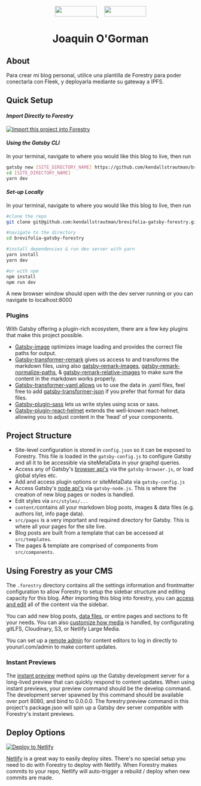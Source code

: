 <p align="center">
  <a style="padding-right: 16px;" href="https://forestry.io">
    <img src="https://app.forestry.io/assets/forestry-logotype-pos-c71a6bd237d9199d0457ba2811553997ff5bab0d2cd0e740686ab26c00d9c240.svg" width="112" height="28">
  </a>
  <a href="https://www.gatsbyjs.org/">
    <img src="/static/gatsby_logo.svg" width="112" height="28">
  </a>
</p>
<h1 align="center">
  Joaquin O'Gorman
</h1>

## About

Para crear mi blog personal, utilice una plantilla de Forestry para poder conectarla con Fleek, y deployarla mediante su gateway a IPFS.

##  Quick Setup

#### *Import Directly to Forestry*

<a href="https://app.forestry.io/quick-start?repo=kendallstrautman/brevifolia-gatsby-forestry&engine=gatsby">
    <img alt="Import this project into Forestry" src="https://assets.forestry.io/import-to-forestryK.svg" />
</a>

#### *Using the Gatsby CLI*
In your terminal, navigate to where you would like this blog to live, then run 
```bash 
gatsby new [SITE_DIRECTORY_NAME] https://github.com/kendallstrautman/brevifolia-gatsby-forestry
cd [SITE_DIRECTORY_NAME]
yarn dev 
```
#### *Set-up Locally*
In your terminal, navigate to where you would like this blog to live, then run 
```bash
#clone the repo
git clone git@github.com:kendallstrautman/brevifolia-gatsby-forestry.git

#navigate to the directory
cd brevifolia-gatsby-forestry

#install dependencies & run dev server with yarn 
yarn install
yarn dev

#or with npm 
npm install
npm run dev
```
A new browser window should open with the dev server running or you can navigate to localhost:8000 

### Plugins

With Gatsby offering a plugin-rich ecosystem, there are a few key plugins that make this project possible. 

- [Gatsby-image](https://using-gatsby-image.gatsbyjs.org/) optimizes image loading and provides the correct file paths for output. 
- [Gatsby-transformer-remark](https://www.gatsbyjs.org/packages/gatsby-transformer-remark/?=gatsby-tranf) gives us access to and transforms the markdown files, using also [gatsby-remark-images](https://www.gatsbyjs.org/packages/gatsby-remark-images/?=gatsby-remark), [gatsby-remark-normalize-paths](https://www.gatsbyjs.org/packages/gatsby-remark-normalize-paths/?=gatsby-remark-no), & [gatsby-remark-relative-images](https://www.gatsbyjs.org/packages/gatsby-remark-relative-images/?=gatsby-remark-re) to make sure the content in the markdown works properly. 
- [Gatsby-transformer-yaml allows](https://www.gatsbyjs.org/packages/gatsby-transformer-yaml/?=gatsby-tranfor) us to use the data in .yaml files, feel free to add [gatsby-transformer-json](https://www.gatsbyjs.org/packages/gatsby-transformer-json/?=gatsby-tranfor) if you prefer that format for data files. 
- [Gatsby-plugin-sass](https://www.gatsbyjs.org/packages/gatsby-plugin-sass/?=gatsby-plugin-sass) lets us write styles using scss or sass. 
- [Gatsby-plugin-react-helmet](https://www.gatsbyjs.org/packages/gatsby-plugin-react-helmet/?=gatsby-plugin-react) extends the well-known react-helmet, allowing you to adjust content in the ‘head’ of your components. 

## Project Structure 

- Site-level configuration is stored in `config.json` so it can be exposed to Forestry. This file is loaded in the `gatsby-config.js` to configure Gatsby and all it to be accessible via siteMetaData in your graphql queries.
- Access any of Gatsby's [browser api's](https://www.gatsbyjs.org/docs/browser-apis/) via the `gatsby-browser.js`, or load global styles etc.
- Add and access plugin options or siteMetaData via `gatsby-config.js`
- Access Gatsby's [node api's](https://www.gatsbyjs.org/docs/node-apis/) via `gatsby-node.js`. This is where the creation of new blog pages or nodes is handled. 
- Edit styles via `src/styles/...`
- `content/`contains all your markdown blog posts, images & data files (e.g. authors list, info page data). 
- `src/pages` is a very important and required directory for Gatsby. This is where all your pages for the site live. 
- Blog posts are built from a template that can be accessed at `src/templates`. 
- The pages & template are comprised of components from `src/components`.

## Using Forestry as your CMS

The `.forestry` directory contains all the settings information and frontmatter configuration to allow Forestry to setup the sidebar structure and editing capacity for this blog. After importing this blog into forestry, you can [access and edit](https://forestry.io/docs/editing/) all of the content via the sidebar. 

You can add new blog posts, [data files](https://forestry.io/docs/editing/data-files/), or entire pages and sections to fit your needs. You can also [customize how media](https://forestry.io/docs/media/) is handled, by configurating gitLFS, Cloudinary, S3, or Netlify Large Media.

You can set up a [remote admin](https://forestry.io/docs/editing/remote-admin/) for content editors to log in directly to yoururl.com/admin to make content updates.

### Instant Previews

The [instant preview](https://forestry.io/docs/previews/instant-previews/) method spins up the Gatsby development server for a long-lived preview that can quickly respond to content updates. When using instant previews, your preview command should be the develop command. The development server spawned by this command should be available over port 8080, and bind to 0.0.0.0. The forestry:preview command in this project's package.json will spin up a Gatsby dev server compatible with Forestry's instant previews.

## Deploy Options

[![Deploy to Netlify](https://www.netlify.com/img/deploy/button.svg)](https://app.netlify.com/start/deploy?repository=https://github.com/kendallstrautman/brevifolia-gatsby-forestry)

[Netlify](https://www.netlify.com/blog/2016/09/29/a-step-by-step-guide-deploying-on-netlify/) is a great way to easily deploy sites. There's no special setup you need to do with Forestry to deploy with Netlify. When Forestry makes commits to your repo, Netlify will auto-trigger a rebuild / deploy when new commits are made.
